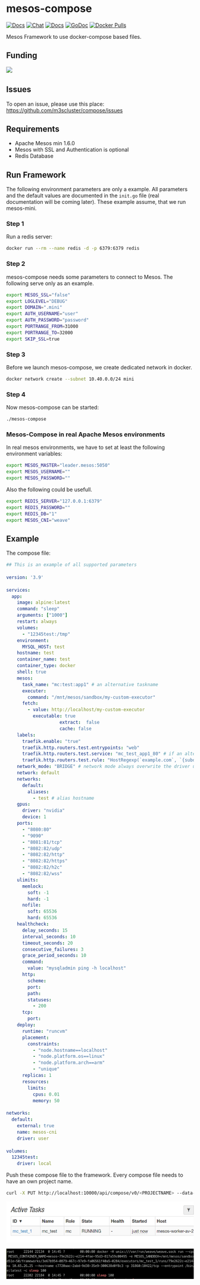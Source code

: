 # mesos-compose

[![Docs](https://img.shields.io/static/v1?label=&message=Issues&color=brightgreen)](https://github.com/m3scluster/compose/issues)
[![Chat](https://img.shields.io/static/v1?label=&message=Chat&color=brightgreen)](https://matrix.to/#/#mesosk3s:matrix.aventer.biz?via=matrix.aventer.biz)
[![Docs](https://img.shields.io/static/v1?label=&message=Docs&color=brightgreen)](https://m3scluster.github.io/compose/)
[![GoDoc](https://godoc.org/github.com/AVENTER-UG/mesos-compose?status.svg)](https://godoc.org/github.com/AVENTER-UG/mesos-compose) 
[![Docker Pulls](https://img.shields.io/docker/pulls/avhost/mesos-compose)](https://hub.docker.com/repository/docker/avhost/mesos-compose/)

Mesos Framework to use docker-compose based files.

## Funding

[![](https://www.paypalobjects.com/en_US/i/btn/btn_donateCC_LG.gif)](https://www.paypal.com/donate/?hosted_button_id=H553XE4QJ9GJ8)


## Issues

To open an issue, please use this place: https://github.com/m3scluster/compose/issues

## Requirements

- Apache Mesos min 1.6.0
- Mesos with SSL and Authentication is optional
- Redis Database

## Run Framework

The following environment parameters are only a example. All parameters and the default values are documented in 
the `init.go` file (real documentation will be coming later). These example assume, that we run mesos-mini.

### Step 1

Run a redis server:

```Bash
docker run --rm --name redis -d -p 6379:6379 redis
```

### Step 2

mesos-compose needs some parameters to connect to Mesos. The following serve only as an example.

```Bash
export MESOS_SSL="false"
export LOGLEVEL="DEBUG"
export DOMAIN=".mini"
export AUTH_USERNAME="user"
export AUTH_PASSWORD="password"
export PORTRANGE_FROM=31000
export PORTRANGE_TO=32000
export SKIP_SSL=true
```

### Step 3

Before we launch mesos-compose, we create dedicated network in docker.

```Bash
docker network create --subnet 10.40.0.0/24 mini
```

### Step 4

Now mesos-compose can be started:

```Bash
./mesos-compose
```

### Mesos-Compose in real Apache Mesos environments

In real mesos environments, we have to set at least the following environment variables:

```Bash
export MESOS_MASTER="leader.mesos:5050"
export MESOS_USERNAME=""
export MESOS_PASSWORD=""
```

Also the following could be usefull.

```Bash
export REDIS_SERVER="127.0.0.1:6379"
export REDIS_PASSWORD=""
export REDIS_DB="1"
export MESOS_CNI="weave"
```

## Example

The compose file:

```yaml
## This is an example of all supported parameters

version: '3.9'

services:
  app:
    image: alpine:latest
    command: "sleep"
    arguments: ["1000"]
    restart: always
    volumes:
      - "12345test:/tmp"
    environment:
      MYSQL_HOST: test
    hostname: test
    container_name: test
    container_type: docker
    shell: true
    mesos:
      task_name: "mc:test:app1" # an alternative taskname
      executer:
        command: "/mnt/mesos/sandbox/my-custom-executor"
      fetch:
        - value: http://localhost/my-custom-executor
          executable: true
					extract:  false
					cache: false
    labels:
      traefik.enable: "true"
      traefik.http.routers.test.entrypoints: "web"
      traefik.http.routers.test.service: "mc_test_app1_80" # if an alternative taskname is set, we have to use it here too
      traefik.http.routers.test.rule: "HostRegexp(`example.com`, `{subdomain:[a-z]+}.example.com`)"
    network_mode: "BRIDGE" # network mode always overwrite the driver under networks (line 84)
    network: default
    networks:
      default:
        aliases:
          - test # alias hostname
    gpus:
      driver: "nvidia"
      device: 1
    ports:
      - "8080:80"
      - "9090"
      - "8081:81/tcp"
      - "8082:82/udp"
      - "8082:82/http"
      - "8082:82/https"
      - "8082:82/h2c"
      - "8082:82/wss"
    ulimits:
      memlock:
        soft: -1
        hard: -1
      nofile:
        soft: 65536
        hard: 65536
    healthcheck:
      delay_seconds: 15
      interval_seconds: 10
      timeout_seconds: 20
      consecutive_failures: 3
      grace_period_seconds: 10
      command:
        value: "mysqladmin ping -h localhost"
      http:
        scheme:
        port:
        path:
        statuses:
          - 200
      tcp:
        port:
    deploy:
      runtime: "runcvm"
      placement:
        constraints:
          - "node.hostname==localhost"
          - "node.platform.os==linux"
          - "node.platform.arch==arm"
          - "unique"
      replicas: 1
      resources:
        limits:
          cpus: 0.01
          memory: 50

networks:
  default:
    external: true
    name: mesos-cni
    driver: user

volumes:
  12345test:
    driver: local

```


Push these compose file to the framework. Every compose file needs to have an
own project name.

```bash
curl -X PUT http://localhost:10000/api/compose/v0/<PROJECTNAME> --data-binary @docs/example/docker-compose.yml
```

![image_2021-11-08-11-33-09](vx_images/image_2021-11-08-11-33-09.png)

![image_2021-11-08-11-33-47](vx_images/image_2021-11-08-11-33-47.png)
